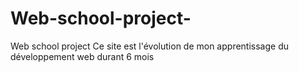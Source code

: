 # Web-school-project-
Web school project
Ce site est l'évolution de mon apprentissage du développement web durant 6 mois 
